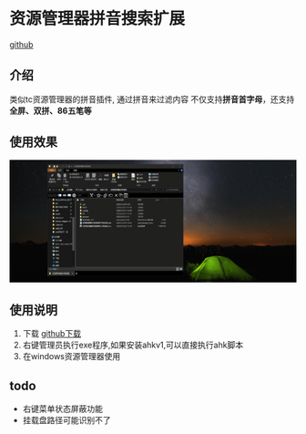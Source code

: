 # 资源管理器拼音搜索扩展

[github](https://github.com/sxzxs/explore_select_items)
## 介绍

类似tc资源管理器的拼音插件, 通过拼音来过滤内容
不仅支持**拼音首字母**，还支持**全屏、双拼、86五笔等**

## 使用效果
![使用效果](picture/HOOK.gif)

## 使用说明
1. 下载 [github下载](https://github.com/sxzxs/explore_select_items/archive/refs/heads/master.zip)
2. 右键管理员执行exe程序,如果安装ahkv1,可以直接执行ahk脚本
3. 在windows资源管理器使用

## todo
* 右键菜单状态屏蔽功能
* 挂载盘路径可能识别不了